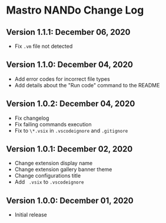 # Mastro NANDo Change Log

## Version 1.1.1: December 06, 2020
* Fix `.vm` file not detected

## Version 1.1.0: December 04, 2020
* Add error codes for incorrect file types
* Add details about the "Run code" command to the README

## Version 1.0.2: December 04, 2020
* Fix changelog
* Fix failing commands execution
* Fix to `\*.vsix` in `.vscodeignore` and `.gitignore`

## Version 1.0.1: December 02, 2020
* Change extension display name
* Change extension gallery banner theme
* Change configurations title
* Add ` .vsix` to `.vscodeignore`

## Version 1.0.0: December 01, 2020
* Initial release
